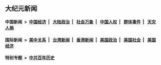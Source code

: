 ## 大纪元新闻

#### 中国新闻 &nbsp;>&nbsp; [中国经济](indexes/ncid283/README.md?05032045) &nbsp;| &nbsp; [大陆政治](indexes/ncid277/README.md?05032045) &nbsp;| &nbsp; [社会万象](indexes/ncid282/README.md?05032045) &nbsp;| &nbsp; [中国人权](indexes/ncid278/README.md?05032045) &nbsp;| &nbsp; [群体事件](indexes/ncid279/README.md?05032045) &nbsp;| &nbsp; [天灾人祸](indexes/ncid280/README.md?05032045)

#### 国际新闻 &nbsp;>&nbsp; [美中关系](indexes/nf1412576/README.md?05032045) &nbsp;| &nbsp; [台湾新闻](indexes/ncid1349361/README.md?05032045) &nbsp;| &nbsp; [香港新闻](indexes/ncid1349362/README.md?05032045) &nbsp;| &nbsp; [美国政治](indexes/ncid1078159/README.md?05032045) &nbsp;| &nbsp; [美国社会](indexes/ncid1078160/README.md?05032045) &nbsp;| &nbsp; [美国经济](indexes/ncid1078158/README.md?05032045)

#### 特别专题 &nbsp;>&nbsp; [中共百年历史](https://github.com/easy2view/epoch-special/blob/master/README.md?05032045)  
